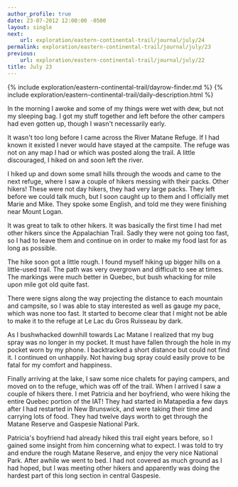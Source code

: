 ```yaml
---
author_profile: true
date: 23-07-2012 12:00:00 -0500
layout: single
next:
    url: exploration/eastern-continental-trail/journal/july/24
permalink: exploration/eastern-continental-trail/journal/july/23
previous:
    url: exploration/eastern-continental-trail/journal/july/22
title: July 23
---
```

{% include exploration/eastern-continental-trail/dayrow-finder.md %}
{% include exploration/eastern-continental-trail/daily-description.html %}

In the morning I awoke and some of my things were wet with dew, but not my sleeping bag. I got my stuff together and left before the other campers had even gotten up, though I wasn't necessarily early.

It wasn't too long before I came across the River Matane Refuge. If I had known it existed I never would have stayed at the campsite. The refuge was not on any map I had or which was posted along the trail. A little discouraged, I hiked on and soon left the river.

I hiked up and down some small hills through the woods and came to the next refuge, where I saw a couple of hikers messing with their packs. Other hikers! These were not day hikers, they had very large packs. They left before we could talk much, but I soon caught up to them and I officially met Marie and Mike. They spoke some English, and told me they were finishing near Mount Logan.

It was great to talk to other hikers. It was basically the first time I had met other hikers since the Appalachian Trail. Sadly they were not going too fast, so I had to leave them and continue on in order to make my food last for as long as possible.

The hike soon got a little rough. I found myself hiking up bigger hills on a little-used trail. The path was very overgrown and difficult to see at times. The markings were much better in Quebec, but bush whacking for mile upon mile got old quite fast.

There were signs along the way projecting the distance to each mountain and campsite, so I was able to stay interested as well as gauge my pace, which was none too fast. It started to become clear that I might not be able to make it to the refuge at Le Lac du Gros Ruisseau by dark.

As I bushwhacked downhill towards Lac Matane I realized that my bug spray was no longer in my pocket. It must have fallen through the hole in my pocket worn by my phone. I backtracked a short distance but could not find it. I continued on unhappily. Not having bug spray could easily prove to be fatal for my comfort and happiness.

Finally arriving at the lake, I saw some nice chalets for paying campers, and moved on to the refuge, which was off of the trail. When I arrived I saw a couple of hikers there. I met Patricia and her boyfriend, who were hiking the entire Quebec portion of the IAT! They had started in Matapedia a few days after I had restarted in New Brunswick, and were taking their time and carrying lots of food. They had twelve days worth to get through the Matane Reserve and Gaspesie National Park.

Patricia's boyfriend had already hiked this trail eight years before, so I gained some insight from him concerning what to expect. I was told to try and endure the rough Matane Reserve, and enjoy the very nice National Park. After awhile we went to bed. I had not covered as much ground as I had hoped, but I was meeting other hikers and apparently was doing the hardest part of this long section in central Gaspesie.